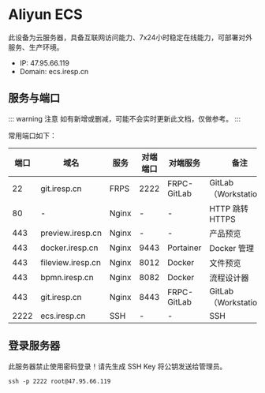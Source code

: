 # Aliyun ECS

此设备为云服务器，具备互联网访问能力、7x24小时稳定在线能力，可部署对外服务、生产环境。

- IP: 47.95.66.119
- Domain: ecs.iresp.cn

## 服务与端口

::: warning 注意
如有新增或删减，可能不会实时更新此文档，仅做参考。
:::

常用端口如下：

| 端口 | 域名              | 服务  | 对端端口 | 对端服务    | 备注                  |
| ---- | ----------------- | ----- | -------- | ----------- | --------------------- |
| 22   | git.iresp.cn      | FRPS  | 2222     | FRPC-GitLab | GitLab（Workstation） |
| 80   | -                 | Nginx | -        | -           | HTTP 跳转 HTTPS       |
| 443  | preview.iresp.cn  | Nginx | -        | -           | 产品预览              |
| 443  | docker.iresp.cn   | Nginx | 9443     | Portainer   | Docker 管理           |
| 443  | fileview.iresp.cn | Nginx | 8012     | Docker      | 文件预览              |
| 443  | bpmn.iresp.cn     | Nginx | 8082     | Docker      | 流程设计器            |
| 443  | git.iresp.cn      | Nginx | 8443     | FRPC-GitLab | GitLab（Workstation） |
| 2222 | ecs.iresp.cn      | SSH   | -        | -           | SSH                   |

## 登录服务器

此服务器禁止使用密码登录！请先生成 SSH Key 将公钥发送给管理员。

```shell
ssh -p 2222 root@47.95.66.119
```
